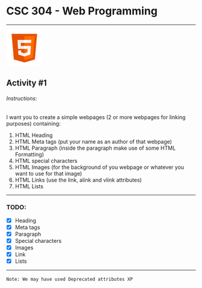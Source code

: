 # CSC 304 - Web Programming
***
![HTML logo](./assets/html.png)
## Activity #1
###### Instructions:
I want you to create a simple webpages (2 or more webpages for linking purposes) containing:
1. HTML Heading
2. HTML Meta tags (put your name as an author of that webpage)
3. HTML Paragraph (inside the paragraph make use of some HTML Formatting)
3. HTML special characters
4. HTML Images (for the background of you webpage or whatever you want to use for that image)
5. HTML Links (use the link, alink and vlink attributes)
6. HTML Lists 
***
### TODO:
- [x] Heading
- [x] Meta tags
- [x] Paragraph
- [x] Special characters
- [x] Images
- [x] Link
- [x] Lists
***
`Note: We may have used Deprecated attributes XP`